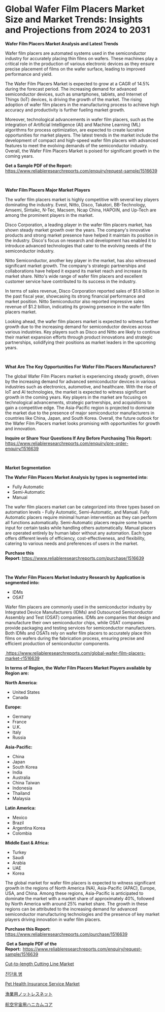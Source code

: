 <p><h1>Global Wafer Film Placers Market Size and Market Trends: Insights and Projections from 2024 to 2031</h1></p><p><strong>Wafer Film Placers Market Analysis and Latest Trends</strong></p>
<p><p>Wafer film placers are automated systems used in the semiconductor industry for accurately placing thin films on wafers. These machines play a critical role in the production of various electronic devices as they ensure precise placement of films on the wafer surface, leading to improved performance and yield.</p><p>The Wafer Film Placers Market is expected to grow at a CAGR of 14.5% during the forecast period. The increasing demand for advanced semiconductor devices, such as smartphones, tablets, and Internet of Things (IoT) devices, is driving the growth of the market. The rising adoption of wafer film placers in the manufacturing process to achieve high accuracy and productivity is further fueling market growth.</p><p>Moreover, technological advancements in wafer film placers, such as the integration of Artificial Intelligence (AI) and Machine Learning (ML) algorithms for process optimization, are expected to create lucrative opportunities for market players. The latest trends in the market include the development of compact and high-speed wafer film placers with advanced features to meet the evolving demands of the semiconductor industry. Overall, the Wafer Film Placers Market is poised for significant growth in the coming years.</p></p>
<p><strong>Get a Sample PDF of the Report:&nbsp;</strong> <a href="https://www.reliableresearchreports.com/enquiry/request-sample/1516639">https://www.reliableresearchreports.com/enquiry/request-sample/1516639</a></p>
<p>&nbsp;</p>
<p><strong>Wafer Film Placers Major Market Players</strong></p>
<p><p>The wafer film placers market is highly competitive with several key players dominating the industry. Evest, Nitto, Disco, Takatori, BB-Technology, Amsemi, Sintaikc, N-Tec, Macsem, Ncap China, HAPOIN, and Up-Tech are among the prominent players in the market.</p><p>Disco Corporation, a leading player in the wafer film placers market, has shown steady market growth over the years. The company's innovative products and strong market presence have helped it maintain its position in the industry. Disco's focus on research and development has enabled it to introduce advanced technologies that cater to the evolving needs of the semiconductor industry.</p><p>Nitto Semiconductor, another key player in the market, has also witnessed significant market growth. The company's strategic partnerships and collaborations have helped it expand its market reach and increase its market share. Nitto's wide range of wafer film placers and excellent customer service have contributed to its success in the industry.</p><p>In terms of sales revenue, Disco Corporation reported sales of $1.6 billion in the past fiscal year, showcasing its strong financial performance and market position. Nitto Semiconductor also reported impressive sales revenue of $1.2 billion, indicating its growing presence in the wafer film placers market.</p><p>Looking ahead, the wafer film placers market is expected to witness further growth due to the increasing demand for semiconductor devices across various industries. Key players such as Disco and Nitto are likely to continue their market expansion efforts through product innovations and strategic partnerships, solidifying their positions as market leaders in the upcoming years.</p></p>
<p>&nbsp;</p>
<p><strong>What Are The Key Opportunities For Wafer Film Placers Manufacturers?</strong></p>
<p><p>The global Wafer Film Placers market is experiencing steady growth, driven by the increasing demand for advanced semiconductor devices in various industries such as electronics, automotive, and healthcare. With the rise of IoT and AI technologies, the market is expected to witness significant growth in the coming years. Key players in the market are focusing on technological advancements, strategic partnerships, and acquisitions to gain a competitive edge. The Asia-Pacific region is projected to dominate the market due to the presence of major semiconductor manufacturers in countries like China, Japan, and South Korea. Overall, the future outlook for the Wafer Film Placers market looks promising with opportunities for growth and innovation.</p></p>
<p><strong>Inquire or Share Your Questions If Any Before Purchasing This Report:</strong> <a href="https://www.reliableresearchreports.com/enquiry/pre-order-enquiry/1516639">https://www.reliableresearchreports.com/enquiry/pre-order-enquiry/1516639</a></p>
<p>&nbsp;</p>
<p><strong>Market Segmentation</strong></p>
<p><strong>The Wafer Film Placers Market Analysis by types is segmented into:</strong></p>
<p><ul><li>Fully Automatic</li><li>Semi-Automatic</li><li>Manual</li></ul></p>
<p><p>The wafer film placers market can be categorized into three types based on automation levels - Fully Automatic, Semi-Automatic, and Manual. Fully Automatic placers require minimal human intervention as they can perform all functions automatically. Semi-Automatic placers require some human input for certain tasks while handling others automatically. Manual placers are operated entirely by human labor without any automation. Each type offers different levels of efficiency, cost-effectiveness, and flexibility, catering to various needs and preferences of users in the market.</p></p>
<p><strong>Purchase this Report:&nbsp;</strong><a href="https://www.reliableresearchreports.com/purchase/1516639">https://www.reliableresearchreports.com/purchase/1516639</a></p>
<p>&nbsp;</p>
<p><strong>The Wafer Film Placers Market Industry Research by Application is segmented into:</strong></p>
<p><ul><li>IDMs</li><li>OSAT</li></ul></p>
<p><p>Wafer film placers are commonly used in the semiconductor industry by Integrated Device Manufacturers (IDMs) and Outsourced Semiconductor Assembly and Test (OSAT) companies. IDMs are companies that design and manufacture their own semiconductor chips, while OSAT companies provide packaging and testing services for semiconductor manufacturers. Both IDMs and OSATs rely on wafer film placers to accurately place thin films on wafers during the fabrication process, ensuring precise and efficient production of semiconductor components.</p></p>
<p><a href="https://www.reliableresearchreports.com/global-wafer-film-placers-market-r1516639">&nbsp;https://www.reliableresearchreports.com/global-wafer-film-placers-market-r1516639</a></p>
<p><strong>In terms of Region, the Wafer Film Placers Market Players available by Region are:</strong></p>
<p>
    <p> <strong> North America: </strong>
        <ul>
            <li>United States</li>
            <li>Canada</li>
        </ul>
        </p> 
    <p> <strong> Europe: </strong>
        <ul>
            <li>Germany</li>
            <li>France</li>
            <li>U.K.</li>
            <li>Italy</li>
            <li>Russia</li>
        </ul>
        </p> 
    <p> <strong> Asia-Pacific: </strong>
        <ul>
            <li>China</li>
            <li>Japan</li>
            <li>South Korea</li>
            <li>India</li>
            <li>Australia</li>
            <li>China Taiwan</li>
            <li>Indonesia</li>
            <li>Thailand</li>
            <li>Malaysia</li>
        </ul>
        </p> 
    <p> <strong> Latin America: </strong>
        <ul>
            <li>Mexico</li>
            <li>Brazil</li>
            <li>Argentina Korea</li>
            <li>Colombia</li>
        </ul>
        </p> 
    <p> <strong> Middle East & Africa: </strong>
        <ul>
            <li>Turkey</li>
            <li>Saudi</li>
            <li>Arabia</li>
            <li>UAE</li>
            <li>Korea</li>
        </ul>
    </p>
    </p>
<p><p>The global market for wafer film placers is expected to witness significant growth in the regions of North America (NA), Asia-Pacific (APAC), Europe, USA, and China. Among these regions, Asia-Pacific is anticipated to dominate the market with a market share of approximately 40%, followed by North America with around 25% market share. The growth in these regions can be attributed to the increasing demand for advanced semiconductor manufacturing technologies and the presence of key market players driving innovation in wafer film placers.</p></p>
<p><strong>Purchase this Report: </strong><a href="https://www.reliableresearchreports.com/purchase/1516639">https://www.reliableresearchreports.com/purchase/1516639</a></p>
<p>&nbsp;<strong>Get a Sample PDF of the Report:&nbsp;&nbsp;</strong><a href="https://www.reliableresearchreports.com/enquiry/request-sample/1516639">https://www.reliableresearchreports.com/enquiry/request-sample/1516639</a></p>
<p><strong></strong></p>
<p><p><a href="https://github.com/KeeganBarrows2023/Market-Research-Report-List-1/blob/main/cut-to-length-cutting-line-market.md">Cut-to-length Cutting Line Market</a></p><p><a href="https://github.com/EthaWolf/Market-Research-Report-List-1/blob/main/8785198126559.md">진단용 병</a></p><p><a href="https://github.com/Alonsoolds3wq1d81czn8rbol/Market-Research-Report-List-3/blob/main/pet-health-insurance-service-market.md">Pet Health Insurance Service Market</a></p><p><a href="https://github.com/AdellaPrice2023/Market-Research-Report-List-1/blob/main/9125273119246.md">漁業用ノットレスネット</a></p><p><a href="https://github.com/AbigaleHuel/Market-Research-Report-List-1/blob/main/7365104119247.md">航空宇宙用ハニカムコア</a></p></p>
